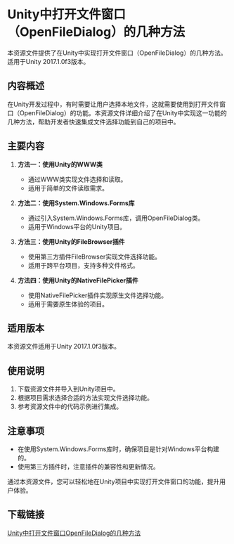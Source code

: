 # Unity中打开文件窗口（OpenFileDialog）的几种方法

本资源文件提供了在Unity中实现打开文件窗口（OpenFileDialog）的几种方法。适用于Unity 2017.1.0f3版本。

## 内容概述

在Unity开发过程中，有时需要让用户选择本地文件，这就需要使用到打开文件窗口（OpenFileDialog）的功能。本资源文件详细介绍了在Unity中实现这一功能的几种方法，帮助开发者快速集成文件选择功能到自己的项目中。

## 主要内容

1. **方法一：使用Unity的WWW类**
   - 通过WWW类实现文件选择和读取。
   - 适用于简单的文件读取需求。

2. **方法二：使用System.Windows.Forms库**
   - 通过引入System.Windows.Forms库，调用OpenFileDialog类。
   - 适用于Windows平台的Unity项目。

3. **方法三：使用Unity的FileBrowser插件**
   - 使用第三方插件FileBrowser实现文件选择功能。
   - 适用于跨平台项目，支持多种文件格式。

4. **方法四：使用Unity的NativeFilePicker插件**
   - 使用NativeFilePicker插件实现原生文件选择功能。
   - 适用于需要原生体验的项目。

## 适用版本

本资源文件适用于Unity 2017.1.0f3版本。

## 使用说明

1. 下载资源文件并导入到Unity项目中。
2. 根据项目需求选择合适的方法实现文件选择功能。
3. 参考资源文件中的代码示例进行集成。

## 注意事项

- 在使用System.Windows.Forms库时，确保项目是针对Windows平台构建的。
- 使用第三方插件时，注意插件的兼容性和更新情况。

通过本资源文件，您可以轻松地在Unity项目中实现打开文件窗口的功能，提升用户体验。

## 下载链接

[Unity中打开文件窗口OpenFileDialog的几种方法](https://pan.quark.cn/s/6fcaab88b707)